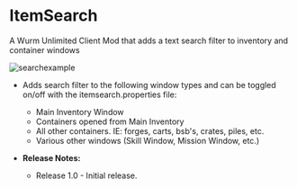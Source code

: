 # ItemSearch
A Wurm Unlimited Client Mod that adds a text search filter to inventory and container windows


![searchexample](https://github.com/Gwiz65/ItemSearch/assets/11297561/2484cf61-0e45-4682-b6e9-3096ef66b394)


- Adds search filter to the following window types and can be toggled on/off with the itemsearch.properties file:
  - Main Inventory Window
  - Containers opened from Main Inventory
  - All other containers. IE: forges, carts, bsb's, crates, piles, etc.
  - Various other windows (Skill Window, Mission Window, etc.)


- **Release Notes:**
  - Release 1.0 - Initial release.
